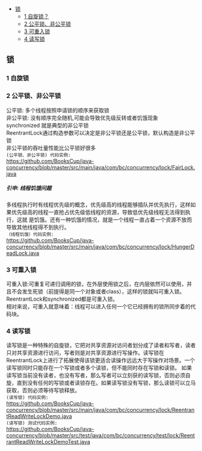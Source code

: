 - [锁](#锁)  
    - [1 自旋锁？](#1-自旋锁)  
    - [2 公平锁、非公平锁](#2-公平锁非公平锁)  
    - [3 可重入锁](#3-可重入锁)  
    - [4 读写锁](#4-读写锁)  
## 锁
### 1 自旋锁

### 2 公平锁、非公平锁
  公平锁:   多个线程按照申请锁的顺序来获取锁  
  非公平锁: 没有顺序完全随机,可能会导致优先级反转或者饥饿现象  
  synchronized 就是典型的非公平锁  
  ReentrantLock通过构造参数可以决定是非公平锁还是公平锁，默认构造是非公平锁  
  非公平锁的吞吐量性能比公平锁好很多  
  `(公平锁、非公平锁) 代码实例:`  
  https://github.com/BooksCup/java-concurrency/blob/master/src/main/java/com/bc/concurrency/lock/FairLock.java  
  ##### 引申: 线程饥饿问题  
  多线程执行时有线程优先级的概念，优先级高的线程能够插队并优先执行，这样如果优先级高的线程一直抢占优先级低线程的资源，导致低优先级线程无法得到执行，这就  是饥饿。还有一种饥饿的情况，就是一个线程一直占着一个资源不放而导致其他线程得不到执行。  
  `（线程饥饿）代码实例:`  
  https://github.com/BooksCup/java-concurrency/blob/master/src/main/java/com/bc/concurrency/lock/HungerDeadLock.java  

### 3 可重入锁  
  可重入锁:可重复可递归调用的锁，在外层使用锁之后，在内层依然可以使用，并且不会发生死锁（前提得是同一个对象或者class），这样的锁就叫可重入锁。  
  ReentrantLock和synchronized都是可重入锁。  
  相对来说，可重入就意味着：线程可以进入任何一个它已经拥有的锁所同步着的代码块。
### 4 读写锁  
  读写锁是一种特殊的自旋锁，它把对共享资源对访问者划分成了读者和写者，读者只对共享资源进行访问，写者则是对共享资源进行写操作。读写锁在ReentrantLock上进行了拓展使得该锁更适合读操作远远大于写操作对场景。一个读写锁同时只能存在一个写锁或者多个读锁，但不能同时存在写锁和读锁。
  如果读写锁当前没有读者，也没有写者，那么写者可以立刻获的读写锁，否则必须自旋，直到没有任何的写锁或者读锁存在。如果读写锁没有写锁，那么读锁可以立马获取，否则必须等待写锁释放。  
  `(读写锁) 代码实例:`  
  https://github.com/BooksCup/java-concurrency/blob/master/src/main/java/com/bc/concurrency/lock/ReentrantReadWriteLockDemo.java  
  `(读写锁) 测试代码实例:`  
  https://github.com/BooksCup/java-concurrency/blob/master/src/test/java/com/bc/concurrency/test/lock/ReentrantReadWriteLockDemoTest.java  

